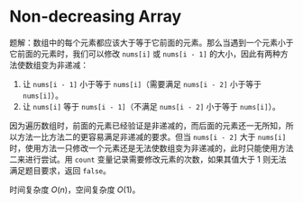 # Non-decreasing Array

题解：数组中的每个元素都应该大于等于它前面的元素。那么当遇到一个元素小于它前面的元素时，我们可以修改 `nums[i]` 或 `nums[i - 1]` 的大小，因此有两种方法使数组变为非递减：

1. 让 `nums[i - 1]` 小于等于 `nums[i]`（需要满足 `nums[i - 2]` 小于等于 `nums[i]`）。
2. 让 `nums[i]` 等于 `nums[i - 1]`（不满足 `nums[i - 2]` 小于等于 `nums[i]`）。

因为遍历数组时，前面的元素已经验证是非递减的，而后面的元素还一无所知，所以方法一比方法二的更容易满足非递减的要求。但当 `nums[i - 2]` 大于 `nums[i]` 时，使用方法一只修改一个元素还是无法使数组变为非递减的，此时只能使用方法二来进行尝试。用 `count` 变量记录需要修改元素的次数，如果其值大于 1 则无法满足题目要求，返回 `false`。

时间复杂度 $O(n)$，空间复杂度 $O(1)$。